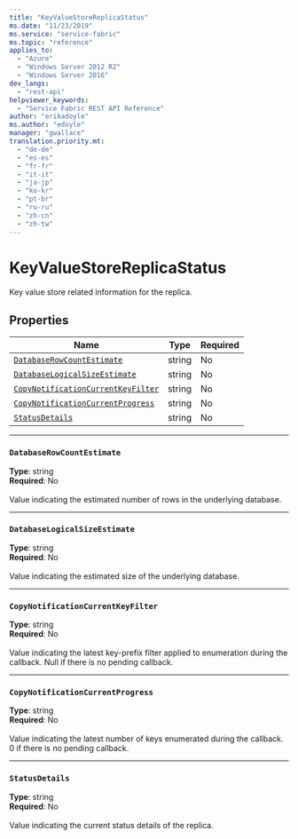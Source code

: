 ```yaml
---
title: "KeyValueStoreReplicaStatus"
ms.date: "11/23/2019"
ms.service: "service-fabric"
ms.topic: "reference"
applies_to: 
  - "Azure"
  - "Windows Server 2012 R2"
  - "Windows Server 2016"
dev_langs: 
  - "rest-api"
helpviewer_keywords: 
  - "Service Fabric REST API Reference"
author: "erikadoyle"
ms.author: "edoyle"
manager: "gwallace"
translation.priority.mt: 
  - "de-de"
  - "es-es"
  - "fr-fr"
  - "it-it"
  - "ja-jp"
  - "ko-kr"
  - "pt-br"
  - "ru-ru"
  - "zh-cn"
  - "zh-tw"
---
```

# KeyValueStoreReplicaStatus

Key value store related information for the replica.

## Properties
| Name | Type | Required |
| --- | --- | --- |
| [`DatabaseRowCountEstimate`](#databaserowcountestimate) | string | No |
| [`DatabaseLogicalSizeEstimate`](#databaselogicalsizeestimate) | string | No |
| [`CopyNotificationCurrentKeyFilter`](#copynotificationcurrentkeyfilter) | string | No |
| [`CopyNotificationCurrentProgress`](#copynotificationcurrentprogress) | string | No |
| [`StatusDetails`](#statusdetails) | string | No |

____
### `DatabaseRowCountEstimate`
__Type__: string <br/>
__Required__: No<br/>
<br/>
Value indicating the estimated number of rows in the underlying database.

____
### `DatabaseLogicalSizeEstimate`
__Type__: string <br/>
__Required__: No<br/>
<br/>
Value indicating the estimated size of the underlying database.

____
### `CopyNotificationCurrentKeyFilter`
__Type__: string <br/>
__Required__: No<br/>
<br/>
Value indicating the latest key-prefix filter applied to enumeration during the callback. Null if there is no pending callback.

____
### `CopyNotificationCurrentProgress`
__Type__: string <br/>
__Required__: No<br/>
<br/>
Value indicating the latest number of keys enumerated during the callback. 0 if there is no pending callback.

____
### `StatusDetails`
__Type__: string <br/>
__Required__: No<br/>
<br/>
Value indicating the current status details of the replica.
